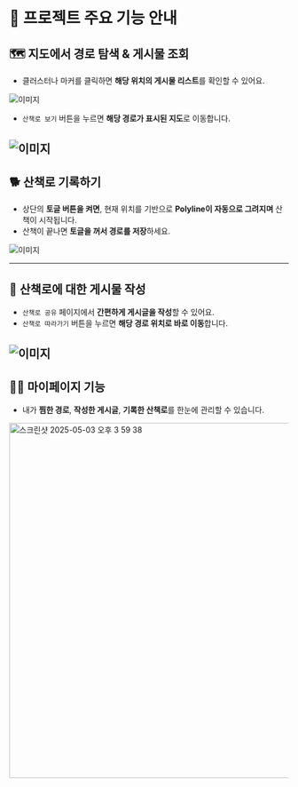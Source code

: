 # 🐾 프로젝트 주요 기능 안내

## 🗺️ 지도에서 경로 탐색 & 게시물 조회
- 클러스터나 마커를 클릭하면 **해당 위치의 게시물 리스트**를 확인할 수 있어요.

![이미지](https://raw.githubusercontent.com/jwanp/Files/main/PuppyMate/Untitled.GIF)

- `산책로 보기` 버튼을 누르면 **해당 경로가 표시된 지도**로 이동합니다.

![이미지](https://raw.githubusercontent.com/jwanp/Files/main/PuppyMate/Untitled%20(1).GIF)
---

## 🐕 산책로 기록하기
- 상단의 **토글 버튼을 켜면**, 현재 위치를 기반으로 **Polyline이 자동으로 그려지며** 산책이 시작됩니다.  
- 산책이 끝나면 **토글을 꺼서 경로를 저장**하세요.

![이미지](https://raw.githubusercontent.com/jwanp/Files/main/PuppyMate/Untitled%20(2).GIF)

---

## 📝 산책로에 대한 게시물 작성
- `산책로 공유` 페이지에서 **간편하게 게시글을 작성**할 수 있어요.
- `산책로 따라가기` 버튼을 누르면 **해당 경로 위치로 바로 이동**합니다.

![이미지](https://raw.githubusercontent.com/jwanp/Files/main/PuppyMate/Untitled%20(3).GIF)
---

## 🙋‍♂️ 마이페이지 기능
- 내가 **찜한 경로**, **작성한 게시글**, **기록한 산책로**를 한눈에 관리할 수 있습니다.

<img width="640" alt="스크린샷 2025-05-03 오후 3 59 38" src="https://github.com/user-attachments/assets/105fbc9d-d1e1-4325-b37e-d5f2be273195" />

